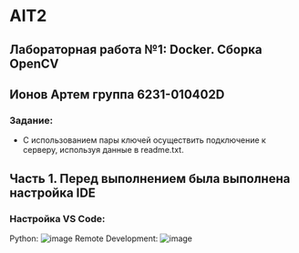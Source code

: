 # AIT2

## Лабораторная работа №1: Docker. Сборка OpenCV

## Ионов Артем группа 6231-010402D

### Задание:

- С использованием пары ключей осуществить подключение к серверу, используя данные в readme.txt.

## Часть 1. Перед выполнением была выполнена настройка IDE

### Настройка VS Code:
Python:
![image](https://github.com/user-attachments/assets/371c5b30-a19e-497f-811c-128c7ff4707d)
Remote Development:
![image](https://github.com/user-attachments/assets/f6e967ed-bb45-4a4e-a240-aab86e89f5b5)




